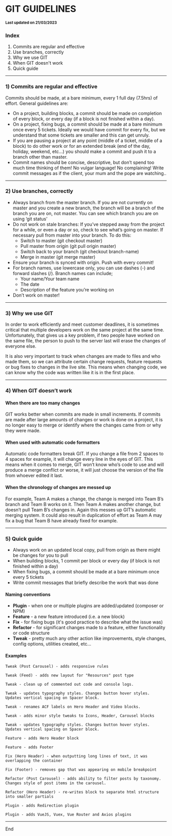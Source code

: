 GIT GUIDELINES
==============

<small>**Last updated on 21/03/2023**</small>

### Index
1) Commits are regular and effective
2) Use branches, correctly
3) Why we use GIT
4) When GIT doesn't work
5) Quick guide

<hr>

### 1) Commits are regular and effective

Commits should be made, at a bare minimum, every 1 full day (7.5hrs) of effort. General guidelines are:

- On a project, building blocks, a commit should be made on completion of every block, or every day (if a block is not finished within a day). 
- On a project, fixing bugs, a commit should be made at a bare minimum once every 5 tickets. Ideally we would have commit for every fix, but we understand that some tickets are smaller and this can get unruly. 
- If you are pausing a project at any point (middle of a ticket, middle of a block) to do other work or for an extended break (end of the day, holiday, weekend, etc…) you should make a commit and push it to a branch other than master. 
- Commit names should be concise, descriptive, but don’t spend too much time thinking of them! No vulgar language! No complaining! Write commit messages as if the client, your mum and the pope are watching..
 
<hr>

### 2) Use branches, correctly

- Always branch from the master branch. If you are not currently on master and you create a new branch, the branch will be a branch of the branch you are on, not master. You can see which branch you are on using ‘git status’
- Do not work on stale branches: If you’ve stepped away from the project for a while, or even a day or so, check to see what’s going on master. If necessary pull from master into your branch. To do this:
  - Switch to master (git checkout master)
  - Pull master from origin (git pull origin master)
  - Switch back to your branch (git checkout branch-name)
  - Merge in master (git merge master)
- Ensure your branch is synced with origin. Push with every commit!
- For branch names, use lowercase only, you can use dashes (-) and forward slashes (/). Branch names can include;
  - Your name/Your team name
  - The date
  - Description of the feature you’re working on
- Don’t work on master!

<hr>

### 3) Why we use GIT
  
In order to work efficiently and meet customer deadlines, it is sometimes critical that multiple developers work on the same project at the same time. Unfortunately, that gives us a key problem, if two people have worked on the same file, the person to push to the server last will erase the changes of everyone else.

It is also very important to track when changes are made to files and who made them, so we can attribute certain change requests, feature requests or bug fixes to changes in the live site. This means when changing code, we can know why the code was written like it is in the first place.

<hr>

### 4) When GIT doesn’t work

#### When there are too many changes
GIT works better when commits are made in small increments. If commits are made after large amounts of changes or work is done on a project, it is no longer easy to merge or identify where the changes came from or why they were made.

#### When used with automatic code formatters
Automatic code formatters break GIT. If you change a file from 2 spaces to 4 spaces for example, it will change every line in the eyes of GIT. This means when it comes to merge, GIT won’t know who’s code to use and will produce a merge conflict or worse, it will just choose the version of the file from whoever edited it last.

#### When the chronology of changes are messed up
For example, Team A makes a change, the change is merged into Team B’s branch and Team B works on it. Then Team A makes another change, but doesn’t pull Team B’s changes in. Again this messes up GIT’s automatic merging system. It could also result in duplication of effort as Team A may fix a bug that Team B have already fixed for example.

<hr>

### 5) Quick guide
- Always work on an updated local copy, pull from origin as there might be changes for you to pull
- When building blocks, 1 commit per block or every day (if block is not finished within a day)
- When fixing bugs, a commit should be made at a bare minimum once every 5 tickets
- Write commit messages that briefly describe the work that was done

#### Naming conventions

- **Plugin** - when one or multiple plugins are added/updated (composer or NPM)
- **Feature** - a new feature introduced (i.e. a new block)
- **Fix** - for fixing bugs (it's good practice to describe what the issue was)
- **Refactor** - for significant changes made to a feature, either functionality or code structure
- **Tweak** - pretty much any other action like improvements, style changes, config options, utilities created, etc...

#### Examples

    Tweak (Post Carousel) - adds responsive rules

    Tweak (Feed) - adds new layout for "Resources" post type

    Tweak - clean up of commented out code and console logs.

    Tweak - updates typography styles. Changes button hover styles. Updates vertical spacing on Spacer block.

    Tweak - renames ACF labels on Hero Header and Video blocks.
    
    Tweak - adds minor style tweaks to Icons, Header, Carousel blocks
    
    Tweak - updates typography styles. Changes button hover styles. Updates vertical spacing on Spacer block.
    
    Feature - adds Hero Header block
    
    Feature - adds Footer
    
    Fix (Hero Header) - when outputting long lines of text, it was overlapping the container
    
    Fix (Footer) - removes gap that was appearing on mobile breakpoint
    
    Refactor (Post Carousel) - adds ability to filter posts by taxonomy. Changes style of post items in the carousel.
    
    Refactor (Hero Header) - re-writes block to separate html structure into smaller partials
    
    Plugin - adds Redirection plugin
    
    Plugin - adds VueJS, Vuex, Vue Router and Axios plugins

<hr>

End
